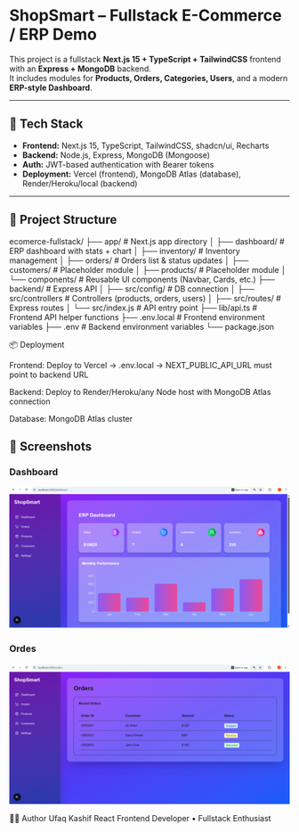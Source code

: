 
# ShopSmart – Fullstack E-Commerce / ERP Demo

This project is a fullstack **Next.js 15 + TypeScript + TailwindCSS** frontend with an **Express + MongoDB** backend.  
It includes modules for **Products, Orders, Categories, Users**, and a modern **ERP-style Dashboard**.

---

## 🚀 Tech Stack
- **Frontend:** Next.js 15, TypeScript, TailwindCSS, shadcn/ui, Recharts
- **Backend:** Node.js, Express, MongoDB (Mongoose)
- **Auth:** JWT-based authentication with Bearer tokens
- **Deployment:** Vercel (frontend), MongoDB Atlas (database), Render/Heroku/local (backend)

---

## 📂 Project Structure
ecomerce-fullstack/
├── app/ # Next.js app directory
│ ├── dashboard/ # ERP dashboard with stats + chart
│ ├── inventory/ # Inventory management
│ ├── orders/ # Orders list & status updates
│ ├── customers/ # Placeholder module
│ ├── products/ # Placeholder module
│ └── components/ # Reusable UI components (Navbar, Cards, etc.)
├── backend/ # Express API
│ ├── src/config/ # DB connection
│ ├── src/controllers # Controllers (products, orders, users)
│ ├── src/routes/ # Express routes
│ └── src/index.js # API entry point
├── lib/api.ts # Frontend API helper functions
├── .env.local # Frontend environment variables
├── .env # Backend environment variables
└── package.json

📦 Deployment

Frontend: Deploy to Vercel → .env.local → NEXT_PUBLIC_API_URL must point to backend URL

Backend: Deploy to Render/Heroku/any Node host with MongoDB Atlas connection

Database: MongoDB Atlas cluster

## 📸 Screenshots
### Dashboard
![Dashboard](https://raw.githubusercontent.com/ufaqkashif22/shopsmart-erp/main/public/screenshorts/dashboard.png)

### Ordes
![Orders](https://raw.githubusercontent.com/ufaqkashif22/shopsmart-erp/main/public/screenshorts/orders.png)


👨‍💻 Author
Ufaq Kashif
React Frontend Developer • Fullstack Enthusiast
